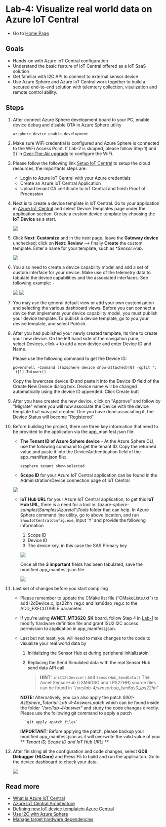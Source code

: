 # Lab-4: Visualize real world data on Azure IoT Central

- Go to [Home Page](README.md)

## Goals

- Hands-on with Azure IoT Central configuration
- Understand the basic feature of IoT Central offered as a IoT SaaS solution
- Get familiar with I2C API to connect to external sensor device
- Use Azure Sphere and Azure IoT Central work together to build a secured end-to-end solution with telemtery collection, visulization and remote control ability.

## Steps

1. After connect Azure Sphere development board to your PC, enable device debug and disable OTA in Azure Sphere utility
   
   `azsphere device enable-development`

2. Make sure WiFi credential is configured and Azure Sphere is connected to the WiFi Access Point. If Lab-2 is skipped, please follow Step 1) and 2) in [Over-The-Air upgrade](lab-2.md) to configure the WiFi.
   
3. Please follow the following link [Setup IoT Central](https://docs.microsoft.com/en-us/azure-sphere/app-development/setup-iot-central) to setup the cloud resources, the importants steps are:
    
    - Login to Azure IoT Central with your Azure credentials
	- Create an Azure IoT Central Application
    - Upload tenant CA certificate to IoT Central and finish Proof of Procession

4. Next is to create a device template in IoT Central.  Go to your application in [Azure IoT Central](https://apps.azureiotcentral.com/) and select Device Templates page under the application section.  Create a custom device template by choosing the **IoT Device** as a start.  

	![](../img/lab-4/iotcentral_custom_template.png)

5. Click **Next: Customize** and in the next page, leave the **Gateway device** unchecked; click on **Next: Review** --> finally **Create** the custom template.  Enter a name for your template, such as **Sensor Hub*.

	![](../img/lab-4/iotcentral_custom_template_2.png)

6. You also need to create a device capability model and add a set of custom interface for your device.  Make use of the telemetry data to tabulate the device capabilities and the associated interfaces.  See following example: -

	![](../img/lab-4/iotcentral_capabilities_1.png)
	![](../img/lab-4/iotcentral_capabilities_2.png)

7.  You may use the general default view or add your own customization and selecting the various dashboard views. Before you can connect a device that implements your device capability model, you must publish your device template.  To publish a device template, go to you your device template, and select Publish.

8. After you had published your newly created template, its time to create your new device. On the left hand side of the navigation pane, select Devices, click + to add a new device and enter Device ID and Name. 

	Please use the following command to get the Device ID:

	`powershell -Command ((azsphere device show-attached)[0] -split ': ')[1].ToLower()`

	Copy the lowercase device ID and paste it into the Device ID field of the Create New Device dialog box. Device name will be changed automatically using the device ID appended. Click Create butt

9. After you have created the new device, click on "Approve" and follow by "Migrate" where you will now associate the Device with the device template that was just created. Oce you have done associating it, the Device Status will become "Registered"

   
10. Before building the project, there are three key information that need to be provided to the applicaton via the app_manifest.json file.
   
	- **The Tenant ID of Azure Sphere device** - At the Azure Sphere CLI, use the following command to get the tenant ID. Copy the returned value and paste it into the DeviceAuthentication field of the app_manifest.json file:

	   `azsphere tenant show-selected`
	   
	- **Scope ID** for your Azure IoT Central application can be found in the Administration/Device connection page of IoT Central

	![](../img/lab-4/iotcentral_admin_devconn.png)
		
	- **IoT Hub URL** for your Azure IoT Central application, to get this **IoT Hub URL**, there is a need for a tool in *.\azure-sphere-samples\Samples\AzureIoT\Tools* folder that can help. In Azure Sphere command line utility, go to above location, and run `ShowIoTCentralConfig.exe`, input 'Y' and provide the following information

		1. Scope ID
		2. Device ID
		3. The device key, in this case the SAS Primary key
		
		![](../img/lab-4/iotcentral_configtool.png)

		Once all the **3 important** fields has been tabulated, save the modified app_manifest.json file.

		![](../img/lab-4/iotcentral_manifest.png)

11. Last set of changes before you start compiling
	
	- Please remember to update the CMake list file ("CMakeLists.txt") to add i2cDevice.c, lps22hh_reg.c and lsm6dso_reg.c to the ADD_EXECUTABLE parameter. 
	- If you're using **AVNET_MT3620_SK** board, follow Step 4 in [Lab-1](Lab-1.md) to modify hardware definition file and grant ISU2 I2C access permission to application in app_manifest.json.  
	- Last but not least, you will need to make changes to the code to visualize your real world data by 
	
		1. Iniitializing the Sensor Hub at during peripheral initializatoin
		2. Replacing the Send Simulated data with the real Sensor Hub send data API call.
				
			> **HINT:** `initI2cDevice()` and  `SensorHub_SendData()` The Avnet SensorHub (LSM6DSO and LPS22HH) source files can be found in *"/src/lab-4/sensorhub_lsm6ds0_lps22hh"*
		
		**NOTE:** Alternatively, you can also apply the patch *0001-AzSphere_Tutorial-Lab-4-Answers.patch* which can be found inside the folder *"/src/lab-4/answer"* and study the code changes directly.  Please use the following git command to apply a patch
		
			`git apply <patch_file>`

		**IMPORTANT:** Before applying the patch, please backup your modified app_manifest.json as it will overwrite the valid value of your ** *Tenant ID, Scope ID and IoT Hub URL!*	**

12. After finishing all the configuration and code changes, select **GDB Debugger (HLCore)** and Press F5 to build and run the applicaiton. Go to the device dashboard to check your data.

    ![](../img/lab-4/SensorHub_Dashboard.png)
	

## Read more

- [What is Azure IoT Central](https://docs.microsoft.com/en-us/azure/iot-central/overview-iot-central)
- [Azure IoT Central Architecture](https://docs.microsoft.com/en-us/azure/iot-central/concepts-architecture)
- [Defining new IoT device templatein Azure Central](https://docs.microsoft.com/en-us/azure/iot-central/core/howto-set-up-template)
- [Use I2C with Azure Sphere](https://docs.microsoft.com/en-us/azure-sphere/app-development/i2c)
- [Manage target hardware dependencies](https://docs.microsoft.com/en-us/azure-sphere/app-development/manage-hardware-dependencies)


